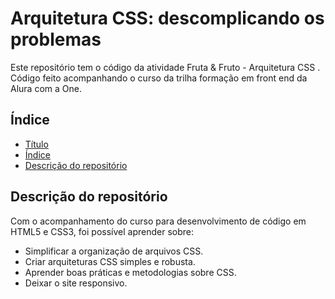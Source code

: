 # Arquitetura CSS: descomplicando os problemas
 Este repositório tem o código da atividade Fruta & Fruto - Arquitetura CSS . Código feito acompanhando o curso da trilha formação em front end da Alura com a One.

## Índice

* [Título](#arquitetura-css-descomplicando-os-problemas)
* [Índice](#índice)
* [Descrição do repositório](#Descrição-do-repositorio)

## Descrição do repositório
Com o acompanhamento do curso para desenvolvimento de código em HTML5 e CSS3, foi possível aprender sobre:
- Simplificar a organização de arquivos CSS.
- Criar arquiteturas CSS simples e robusta.
- Aprender boas práticas e metodologias sobre CSS.
- Deixar o site responsivo.
